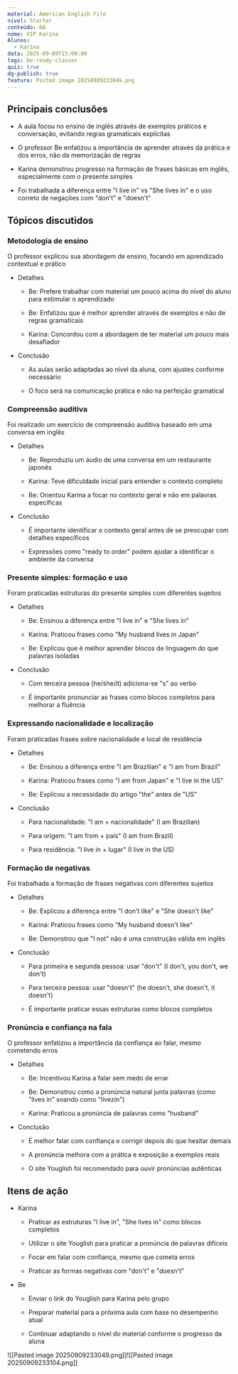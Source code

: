 ```yaml
---
material: American English File
nivel: Starter
conteúdo: 6A
nome: VIP Karina
Alunos:
  - Karina
data: 2025-09-09T15:00:00
tags: be-ready-classes
quiz: true
dg-publish: true
feature: Pasted image 20250909233049.png
---
```

## Principais conclusões

- A aula focou no ensino de inglês através de exemplos práticos e conversação, evitando regras gramaticais explícitas
    
- O professor Be enfatizou a importância de aprender através da prática e dos erros, não da memorização de regras
    
- Karina demonstrou progresso na formação de frases básicas em inglês, especialmente com o presente simples
    
- Foi trabalhada a diferença entre "I live in" vs "She lives in" e o uso correto de negações com "don't" e "doesn't"
    

## Tópicos discutidos

### Metodologia de ensino

O professor explicou sua abordagem de ensino, focando em aprendizado contextual e prático

- Detalhes
    
    - Be: Prefere trabalhar com material um pouco acima do nível do aluno para estimular o aprendizado
        
    - Be: Enfatizou que é melhor aprender através de exemplos e não de regras gramaticais
        
    - Karina: Concordou com a abordagem de ter material um pouco mais desafiador
        
- Conclusão
    
    - As aulas serão adaptadas ao nível da aluna, com ajustes conforme necessário
        
    - O foco será na comunicação prática e não na perfeição gramatical
        

### Compreensão auditiva

Foi realizado um exercício de compreensão auditiva baseado em uma conversa em inglês

- Detalhes
    
    - Be: Reproduziu um áudio de uma conversa em um restaurante japonês
        
    - Karina: Teve dificuldade inicial para entender o contexto completo
        
    - Be: Orientou Karina a focar no contexto geral e não em palavras específicas
        
- Conclusão
    
    - É importante identificar o contexto geral antes de se preocupar com detalhes específicos
        
    - Expressões como "ready to order" podem ajudar a identificar o ambiente da conversa
        

### Presente simples: formação e uso

Foram praticadas estruturas do presente simples com diferentes sujeitos

- Detalhes
    
    - Be: Ensinou a diferença entre "I live in" e "She lives in"
        
    - Karina: Praticou frases como "My husband lives in Japan"
        
    - Be: Explicou que é melhor aprender blocos de linguagem do que palavras isoladas
        
- Conclusão
    
    - Com terceira pessoa (he/she/it) adiciona-se "s" ao verbo
        
    - É importante pronunciar as frases como blocos completos para melhorar a fluência
        

### Expressando nacionalidade e localização

Foram praticadas frases sobre nacionalidade e local de residência

- Detalhes
    
    - Be: Ensinou a diferença entre "I am Brazilian" e "I am from Brazil"
        
    - Karina: Praticou frases como "I am from Japan" e "I live in the US"
        
    - Be: Explicou a necessidade do artigo "the" antes de "US"
        
- Conclusão
    
    - Para nacionalidade: "I am + nacionalidade" (I am Brazilian)
        
    - Para origem: "I am from + país" (I am from Brazil)
        
    - Para residência: "I live in + lugar" (I live in the US)
        

### Formação de negativas

Foi trabalhada a formação de frases negativas com diferentes sujeitos

- Detalhes
    
    - Be: Explicou a diferença entre "I don't like" e "She doesn't like"
        
    - Karina: Praticou frases como "My husband doesn't like"
        
    - Be: Demonstrou que "I not" não é uma construção válida em inglês
        
- Conclusão
    
    - Para primeira e segunda pessoa: usar "don't" (I don't, you don't, we don't)
        
    - Para terceira pessoa: usar "doesn't" (he doesn't, she doesn't, it doesn't)
        
    - É importante praticar essas estruturas como blocos completos
        

### Pronúncia e confiança na fala

O professor enfatizou a importância da confiança ao falar, mesmo cometendo erros

- Detalhes
    
    - Be: Incentivou Karina a falar sem medo de errar
        
    - Be: Demonstrou como a pronúncia natural junta palavras (como "lives in" soando como "livezin")
        
    - Karina: Praticou a pronúncia de palavras como "husband"
        
- Conclusão
    
    - É melhor falar com confiança e corrigir depois do que hesitar demais
        
    - A pronúncia melhora com a prática e exposição a exemplos reais
        
    - O site Youglish foi recomendado para ouvir pronúncias autênticas
        

## Itens de ação

- Karina
    
    - Praticar as estruturas "I live in", "She lives in" como blocos completos
        
    - Utilizar o site Youglish para praticar a pronúncia de palavras difíceis
        
    - Focar em falar com confiança, mesmo que cometa erros
        
    - Praticar as formas negativas com "don't" e "doesn't"
        
- Be
    
    - Enviar o link do Youglish para Karina pelo grupo
        
    - Preparar material para a próxima aula com base no desempenho atual
        
    - Continuar adaptando o nível do material conforme o progresso da aluna

![[Pasted image 20250909233049.png]]![[Pasted image 20250909233104.png]]